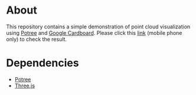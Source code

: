 # About #
This repository contains a simple demonstration of point cloud visualization using [Potree](https://github.com/potree/potree) and [Google Cardboard](https://www.google.co.uk/get/cardboard/). Please click this [link](http://146.140.214.149/potree-cardboard/) (mobile phone only) to check the result.

# Dependencies #
* [Potree](https://github.com/potree/potree)
* [Three.js](https://github.com/mrdoob/three.js)
